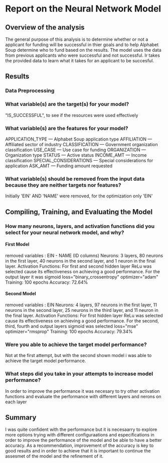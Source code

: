 # Report on the Neural Network Model


## Overview of the analysis

The general purpose of this analysis is to determine whether or not a applicant for funding will be successful in thier goals and to help Alphabet Soup determine who to fund based on the results. The model uses the data from previous applicants who were successful and not successful. Ir takes the provided data to learn what it takes for an applicant to be succesful.

## Results

### Data Preprocessing

### What variable(s) are the target(s) for your model?
"IS_SUCCESSFUL", to see if the resources were used effectively

### What variable(s) are the features for your model? 

APPLICATION_TYPE — Alphabet Soup application type
AFFILIATION — Affiliated sector of industry
CLASSIFICATION — Government organization classification
USE_CASE — Use case for funding
ORGANIZATION — Organization type
STATUS — Active status
INCOME_AMT — Income classification
SPECIAL_CONSIDERATIONS — Special considerations for application
ASK_AMT — Funding amount requested

### What variable(s) should be removed from the input data because they are neither targets nor features?

Initially 'EIN' AND 'NAME' were removed, for the optimization only 'EIN'

## Compiling, Training, and Evaluating the Model

### How many neurons, layers, and activation functions did you select for your neural network model, and why?

#### First Model
removed variables : EIN - NAME (ID columns)
Neurons: 3 layers, 80 neurons in the first layer, 40 neurons in the second layer, and 1 neuron in the final layer.
Activation Functions:  For first and second hidden layer ReLu was selected cause its effectiveness on achieving a good performance. 
For the output layer it was sigmoid
loss="binary_crossentropy"
optimizer="adam"
Training: 100 epochs
Accuracy: 72.64%

#### Second Model

removed variables : EIN 
Neurons: 4 layers, 97 neurons in the first layer, 11 neurons in the second layer, 25 neurons in the third layer, and 11 neuron in the final layer.
Activation Functions:  For first  hidden layer ReLu was selected cause its effectiveness on achieving a good performance. 
For the second, third, fourth and output layers sigmoid was selected
loss="mse"
optimizer="rmsprop"
Training: 100 epochs
Accuracy: 79.34%


### Were you able to achieve the target model performance?

Not at the first attempt, but with the second shown model i was able to achieve the target model performance.

### What steps did you take in your attempts to increase model performance?
In order to improve the performance it was necesary to try other activation functions and evaluate the performance with different layers and nerons on each layer


## Summary

I was quite confident with the performance but it is necesaarry to explore more options trying with different configuraations and especifications in order to improve the performance of the model and be able to have a better accuracy.
As a recommendation, improvement of the accuracy is key to good results and in order to achieve that it is important to continue  the assesmet of the model and the refinement of it.

